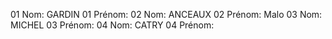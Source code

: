 ﻿﻿01 Nom: GARDIN
01 Prénom:
02 Nom: ANCEAUX
02 Prénom: Malo
03 Nom: MICHEL
03 Prénom:
04 Nom: CATRY
04 Prénom: